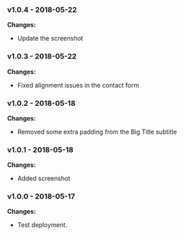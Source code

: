 
 ### v1.0.4 - 2018-05-22 
 **Changes:** 
 * Update the screenshot
 
 ### v1.0.3 - 2018-05-22 
 **Changes:** 
 * Fixed alignment issues in the contact form
 
 ### v1.0.2 - 2018-05-18 
 **Changes:** 
 * Removed some extra padding from the Big Title subtitle
 
 ### v1.0.1 - 2018-05-18 
 **Changes:** 
 * Added screenshot
 
 ### v1.0.0 - 2018-05-17 
 **Changes:** 
 * Test deployment.
 
